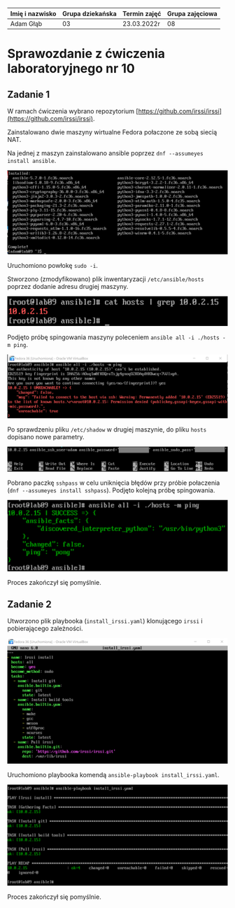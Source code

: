 | Imię i nazwisko | Grupa dziekańska | Termin zajęć | Grupa zajęciowa |
| ----------- | ----------- | ----------- | ----------- |
| Adam Głąb | 03 | 23.03.2022r | 08 |

# Sprawozdanie z ćwiczenia laboratoryjnego nr 10


## Zadanie 1

W ramach ćwiczenia wybrano repozytorium [https://github.com/irssi/irssi](https://github.com/irssi/irssi).

Zainstalowano dwie maszyny wirtualne Fedora połaczone ze sobą siecią NAT.

Na jednej z maszyn zainstalowano ansible poprzez `dnf --assumeyes install ansible`.

![zrzut](./screen/z1.png)

Uruchomiono powłokę `sudo -i`.

Stworzono (zmodyfikowano) plik inwentaryzacji `/etc/ansible/hosts` poprzez dodanie adresu drugiej maszyny.

![zrzut](./screen/z2.png)

Podjęto próbę spingowania maszyny poleceniem `ansible all -i ./hosts -m ping`.

![zrzut](./screen/z3.png)

Po sprawdzeniu pliku `/etc/shadow` w drugiej maszynie, do pliku `hosts` dopisano nowe parametry.

![zrzut](./screen/z4_1.png)

Pobrano paczkę `sshpass` w celu uniknięcia błędów przy próbie połaczenia (`dnf --assumeyes install sshpass`). Podjęto kolejną próbę spingowania.

![zrzut](./screen/z5.png)

Proces zakończył się pomyślnie.

## Zadanie 2

Utworzono plik playbooka (`install_irssi.yaml`) klonującego `irssi` i pobierającego zależności.

![zrzut](./screen/z6.png)

Uruchomiono playbooka komendą `ansible-playbook install_irssi.yaml`.

![zrzut](./screen/z7.png)

Proces zakończył się pomyślnie.